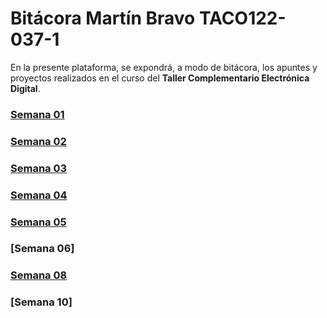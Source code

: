# Bitácora Martín Bravo TACO122-037-1

En la presente plataforma, se expondrá, a modo de bitácora, los apuntes y proyectos realizados en el curso del **Taller Complementario Electrónica Digital**.

### [Semana 01](https://github.com/Martobrave/taco122-037-bitacora-martobrave/tree/a04ebc613ff3a186582f68dfb0c434b3fb60b788/Semana01)

### [Semana 02](https://github.com/Martobrave/taco122-037-bitacora-martobrave/blob/a17bea56891746a44f67a5ed1641bc3734db6e46/Semana%2002/README.MD)

### [Semana 03](https://github.com/Martobrave/taco122-037-bitacora-martobrave/tree/acecea05ef15790bd928e4bb3836ebbe611d6637/Semana%2003)

### [Semana 04](https://github.com/Martobrave/taco122-037-bitacora-martobrave/tree/eea3e69bcba761ce8babb41ecb5551c0a91f79c7/Semana%2004)

### [Semana 05](https://github.com/Martobrave/taco122-037-bitacora-martobrave/tree/4f935395a8a5c611507293df4a864b705ffabc9e/Semana%2005)

### [Semana 06]

### [Semana 08](https://github.com/Martobrave/taco122-037-bitacora-martobrave/tree/1c9f02252935b691f656baad406a62e2e212fc6d/Semana%2008)

### [Semana 10]
